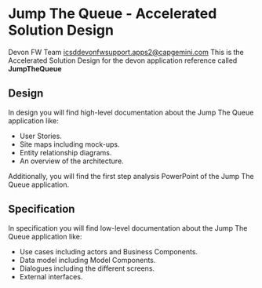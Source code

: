 # Jump The Queue - Accelerated Solution Design

Devon FW Team icsddevonfwsupport.apps2@capgemini.com
This is the Accelerated Solution Design for the devon application reference called **JumpTheQueue**

## Design

In design you will find high-level documentation about the Jump The Queue application like:
  - User Stories. 
  - Site maps including mock-ups.
  - Entity relationship diagrams. 
  - An overview of the architecture. 

Additionally, you will find the first step analysis PowerPoint of the Jump The Queue application.

## Specification

In specification you will find low-level documentation about the Jump The Queue application like:
  - Use cases including actors and Business Components. 
  - Data model including Model Components.
  - Dialogues including the different screens. 
  - External interfaces. 

